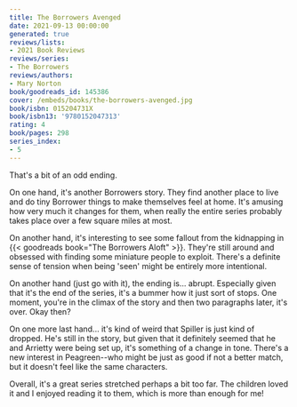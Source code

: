 ```yaml
---
title: The Borrowers Avenged
date: 2021-09-13 00:00:00
generated: true
reviews/lists:
- 2021 Book Reviews
reviews/series:
- The Borrowers
reviews/authors:
- Mary Norton
book/goodreads_id: 145386
cover: /embeds/books/the-borrowers-avenged.jpg
book/isbn: 015204731X
book/isbn13: '9780152047313'
rating: 4
book/pages: 298
series_index:
- 5
---
```

That's a bit of an odd ending.  

On one hand, it's another Borrowers story. They find another place to live and do tiny Borrower things to make themselves feel at home. It's amusing how very much it changes for them, when really the entire series probably takes place over a few square miles at most.  

<!--more-->

On another hand, it's interesting to see some fallout from the kidnapping in {{< goodreads book="The Borrowers Aloft" >}}. They're still around and obsessed with finding some miniature people to exploit. There's a definite sense of tension when being 'seen' might be entirely more intentional.  

On another hand (just go with it), the ending is... abrupt. Especially given that it's the end of the series, it's a bummer how it just sort of stops. One moment, you're in the climax of the story and then two paragraphs later, it's over. Okay then?  

On one more last hand... it's kind of weird that Spiller is just kind of dropped. He's still in the story, but given that it definitely seemed that he and Arrietty were being set up, it's something of a change in tone. There's a new interest in Peagreen--who might be just as good if not a better match, but it doesn't feel like the same characters.  

Overall, it's a great series stretched perhaps a bit too far. The children loved it and I enjoyed reading it to them, which is more than enough for me!